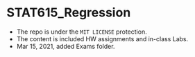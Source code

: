 # STAT615_Regression
* The repo is under the `MIT LICENSE` protection.
* The content is included HW assignments and in-class Labs.
* Mar 15, 2021, added Exams folder.
